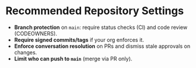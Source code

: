 <!-- SPDX-License-Identifier: Apache-2.0 -->
# Recommended Repository Settings

- **Branch protection** on `main`: require status checks (CI) and code review (CODEOWNERS).
- **Require signed commits/tags** if your org enforces it.
- **Enforce conversation resolution** on PRs and dismiss stale approvals on changes.
- **Limit who can push to `main`** (merge via PR only).
